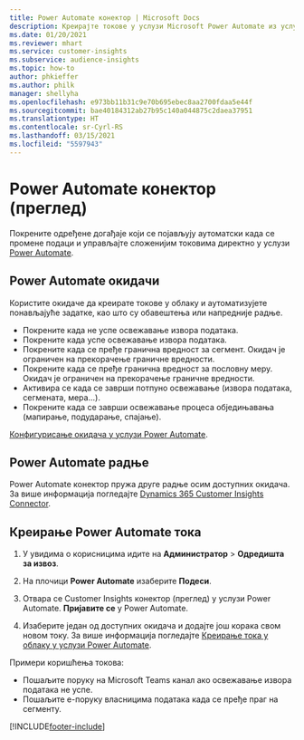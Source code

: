 ```yaml
---
title: Power Automate конектор | Microsoft Docs
description: Креирајте токове у услузи Microsoft Power Automate из услуге Dynamics 365 Customer Insights.
ms.date: 01/20/2021
ms.reviewer: mhart
ms.service: customer-insights
ms.subservice: audience-insights
ms.topic: how-to
author: phkieffer
ms.author: philk
manager: shellyha
ms.openlocfilehash: e973bb11b31c9e70b695ebec8aa2700fdaa5e44f
ms.sourcegitcommit: bae40184312ab27b95c140a044875c2daea37951
ms.translationtype: HT
ms.contentlocale: sr-Cyrl-RS
ms.lasthandoff: 03/15/2021
ms.locfileid: "5597943"
---
```

# <a name="power-automate-connector-preview"></a>Power Automate конектор (преглед)

Покрените одређене догађаје који се појављују аутоматски када се промене подаци и управљајте сложенијим токовима директно у услузи [Power Automate](https://flow.microsoft.com/).

## <a name="power-automate-triggers"></a>Power Automate окидачи

Користите окидаче да креирате токове у облаку и аутоматизујете понављајуће задатке, као што су обавештења или напредније радње. 

- Покрените када не успе освежавање извора података. 
- Покрените када успе освежавање извора података.
- Покрените када се пређе гранична вредност за сегмент. Окидач је ограничен на прекорачење граничне вредности.
- Покрените када се пређе гранична вредност за пословну меру. Окидач је ограничен на прекорачење граничне вредности.
- Активира се када се заврши потпуно освежавање (извора података, сегмената, мера...).
- Покрените када се заврши освежавање процеса обједињавања (мапирање, подударање, спајање).

[Конфигурисање окидача у услузи Power Automate](https://flow.microsoft.com/connectors/shared_customerinsights/dynamics-365-customer-insights-connector/).

## <a name="power-automate-actions"></a>Power Automate радње
Power Automate конектор пружа друге радње осим доступних окидача. За више информација погледајте [Dynamics 365 Customer Insights Connector](/connectors/customerinsights/).

## <a name="create-a-power-automate-flow"></a>Креирање Power Automate тока

1. У увидима о корисницима идите на **Администратор** > **Одредишта за извоз**.

1. На плочици **Power Automate** изаберите **Подеси**.

1. Отвара се Customer Insights конектор (преглед) у услузи Power Automate. **Пријавите се** у Power Automate.

1. Изаберите један од доступних окидача и додајте још корака свом новом току. За више информација погледајте [Креирање тока у облаку у услузи Power Automate](/power-automate/get-started-logic-flow).

Примери коришћења токова: 
- Пошаљите поруку на Microsoft Teams канал ако освежавање извора података не успе. 
- Пошаљите е-поруку власницима података када се пређе праг на сегменту.



[!INCLUDE[footer-include](../includes/footer-banner.md)]